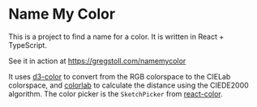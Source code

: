 # Name My Color

This is a project to find a name for a color. It is written in React + TypeScript.

See it in action at https://gregstoll.com/namemycolor

It uses [d3-color](https://github.com/d3/d3-color) to convert from the RGB colorspace to the CIELab colorspace, and [colorlab](https://github.com/signalwerk/colorlab) to calculate the distance using the CIEDE2000 algorithm.  The color picker is the `SketchPicker` from [react-color](https://github.com/casesandberg/react-color).
